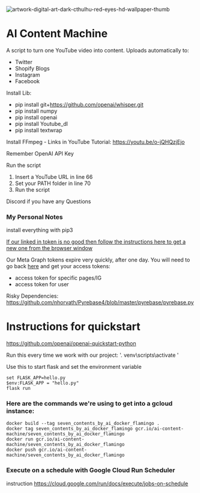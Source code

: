 ![artwork-digital-art-dark-cthulhu-red-eyes-hd-wallpaper-thumb](https://user-images.githubusercontent.com/7444521/215304936-dd08274a-5862-4947-ac58-5e9eecf5c77c.jpeg)


# AI Content Machine
A script to turn one YouTube video into content.  Uploads automatically to:
- Twitter
- Shopify Blogs
- Instagram
- Facebook

Install Lib:
- pip install git+https://github.com/openai/whisper.git 
- pip install numpy
- pip install openai
- pip install Youtube_dl
- pip install textwrap

Install FFmpeg - Links in YouTube Tutorial:
https://youtu.be/o-jQHQzjEjo

Remember OpenAI API Key


Run the script
1. Insert a YouTube URL in line 66
2. Set your PATH folder in line 70
3. Run the script

Discord if you have any Questions

### My Personal Notes
install everything with pip3

[If our linked in token is no good then follow the instructions here to get a new one from the browser window](https://www.jcchouinard.com/linkedin-api/)

Our Meta Graph tokens expire very quickly, after one day.  You will need to go back [here](https://developers.facebook.com/tools/explorer/) and get your access tokens:
- access token for specific pages/IG
- access token for user

Risky Dependencies:
https://github.com/nhorvath/Pyrebase4/blob/master/pyrebase/pyrebase.py

# Instructions for quickstart
https://github.com/openai/openai-quickstart-python

Run this every time we work with our project:
'. venv\scripts\activate  '

Use this to start flask and set the environment variable
```
set FLASK_APP=hello.py
$env:FLASK_APP = "hello.py"
flask run
```

### Here are the commands we're using to get into a gcloud instance:
```
docker build --tag seven_contents_by_ai_docker_flamingo . 
docker tag seven_contents_by_ai_docker_flamingo gcr.io/ai-content-machine/seven_contents_by_ai_docker_flamingo
docker run gcr.io/ai-content-machine/seven_contents_by_ai_docker_flamingo 
docker push gcr.io/ai-content-machine/seven_contents_by_ai_docker_flamingo
```

### Execute on a schedule with Google Cloud Run Scheduler
instruction https://cloud.google.com/run/docs/execute/jobs-on-schedule
